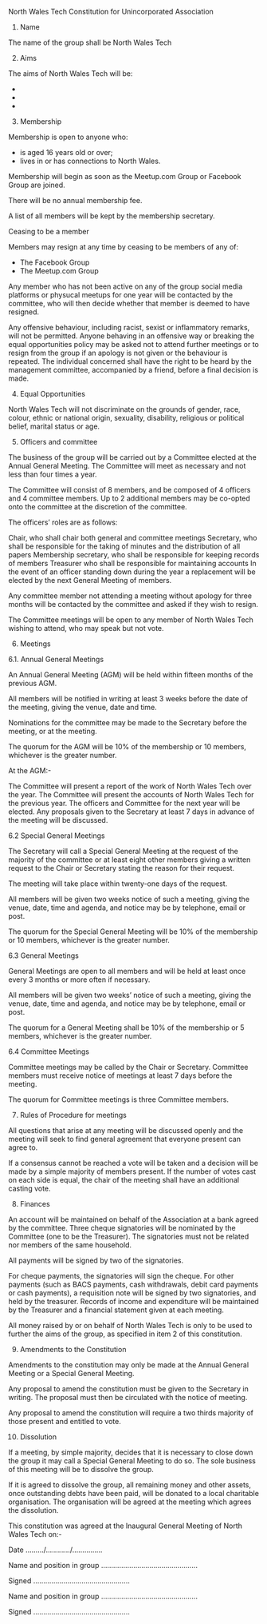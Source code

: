 North Wales Tech Constitution for Unincorporated Association

1. Name

The name of the group shall be North Wales Tech

2. Aims

The aims of North Wales Tech will be:

*
*
*

3. Membership

Membership is open to anyone who:

* is aged 16 years old or over;
* lives in or has connections to North Wales.

Membership will begin as soon as the Meetup.com Group or Facebook Group are joined.

There will be no annual membership fee.

A list of all members will be kept by the membership secretary.

Ceasing to be a member

Members may resign at any time by ceasing to be members of any of:

* The Facebook Group
* The Meetup.com Group

Any member who has not been active on any of the group social media platforms or physucal meetups for one year will be contacted by the committee, who will then decide whether that member is deemed to have resigned.

Any offensive behaviour, including racist, sexist or inflammatory remarks, will not be permitted. Anyone behaving in an offensive way or breaking the equal opportunities policy may be asked not to attend further meetings or to resign from the group if an apology is not given or the behaviour is repeated. The individual concerned shall have the right to be heard by the management committee, accompanied by a friend, before a final decision is made.

4. Equal Opportunities

North Wales Tech will not discriminate on the grounds of gender, race, colour, ethnic or national origin, sexuality, disability, religious or political belief, marital status or age.

5. Officers and committee

The business of the group will be carried out by a Committee elected at the Annual General Meeting. The Committee will meet as necessary and not less than four times a year.

The Committee will consist of 8 members, and be composed of 4 officers and 4 committee members. Up to 2 additional members may be co-opted onto the committee at the discretion of the committee.

The officers’ roles are as follows:

Chair, who shall chair both general and committee meetings
Secretary, who shall be responsible for the taking of minutes and the distribution of all papers
Membership secretary, who shall be responsible for keeping records of members
Treasurer who shall be responsible for maintaining accounts
In the event of an officer standing down during the year a replacement will be elected by the next General Meeting of members.

Any committee member not attending a meeting without apology for three months will be contacted by the committee and asked if they wish to resign.

The Committee meetings will be open to any member of North Wales Tech wishing to attend, who may speak but not vote.

6. Meetings

6.1. Annual General Meetings

An Annual General Meeting (AGM) will be held within fifteen months of the previous AGM.

All members will be notified in writing at least 3 weeks before the date of the meeting, giving the venue, date and time.

Nominations for the committee may be made to the Secretary before the meeting, or at the meeting.

The quorum for the AGM will be 10% of the membership or 10 members, whichever is the greater number.

At the AGM:-

The Committee will present a report of the work of North Wales Tech over the year.
The Committee will present the accounts of North Wales Tech for the previous year.
The officers and Committee for the next year will be elected.
Any proposals given to the Secretary at least 7 days in advance of the meeting will be discussed.

6.2 Special General Meetings

The Secretary will call a Special General Meeting at the request of the majority of the committee or at least eight other members giving a written request to the Chair or Secretary stating the reason for their request.

The meeting will take place within twenty-one days of the request.

All members will be given two weeks notice of such a meeting, giving the venue, date, time and agenda, and notice may be by telephone, email or post.

The quorum for the Special General Meeting will be 10% of the membership or 10 members, whichever is the greater number.

6.3 General Meetings

General Meetings are open to all members and will be held at least once every 3 months or more often if necessary.

All members will be given two weeks’ notice of such a meeting, giving the venue, date, time and agenda, and notice may be by telephone, email or post.

The quorum for a General Meeting shall be 10% of the membership or 5 members, whichever is the greater number.

6.4 Committee Meetings

Committee meetings may be called by the Chair or Secretary. Committee members must receive notice of meetings at least 7 days before the meeting.

The quorum for Committee meetings is three Committee members.

7. Rules of Procedure for meetings

All questions that arise at any meeting will be discussed openly and the meeting will seek to find general agreement that everyone present can agree to.

If a consensus cannot be reached a vote will be taken and a decision will be made by a simple majority of members present. If the number of votes cast on each side is equal, the chair of the meeting shall have an additional casting vote.

8. Finances

An account will be maintained on behalf of the Association at a bank agreed by the committee. Three cheque signatories will be nominated by the Committee (one to be the Treasurer).  The signatories must not be related nor members of the same household.

All payments will be signed by two of the signatories.

For cheque payments, the signatories will sign the cheque.
For other payments (such as BACS payments, cash withdrawals, debit card payments or cash payments), a requisition note will be signed by two signatories, and held by the treasurer.
Records of income and expenditure will be maintained by the Treasurer and a financial statement given at each meeting.

All money raised by or on behalf of North Wales Tech is only to be used to further the aims of the group, as specified in item 2 of this constitution.

9. Amendments to the Constitution

Amendments to the constitution may only be made at the Annual General Meeting or a Special General Meeting.

Any proposal to amend the constitution must be given to the Secretary in writing. The proposal must then be circulated with the notice of meeting.

Any proposal to amend the constitution will require a two thirds majority of those present and entitled to vote.

10. Dissolution

If a meeting, by simple majority, decides that it is necessary to close down the group it may call a Special General Meeting to do so. The sole business of this meeting will be to dissolve the group.

If it is agreed to dissolve the group, all remaining money and other assets, once outstanding debts have been paid, will be donated to a local charitable organisation. The organisation will be agreed at the meeting which agrees the dissolution.

This constitution was agreed at the Inaugural General Meeting of North Wales Tech on:-

Date ………/…………/……………

Name and position in group …………………………………………

Signed …………………………………………

Name and position in group …………………………………………

Signed …………………………………………

